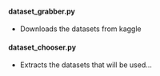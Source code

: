 #### dataset_grabber.py

* Downloads the datasets from kaggle

#### dataset_chooser.py

* Extracts the datasets that will be used...
